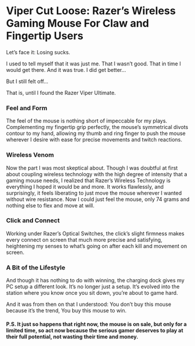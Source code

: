 # Viper Cut Loose: Razer’s Wireless Gaming Mouse For Claw and Fingertip Users

Let’s face it: 
Losing sucks.

I used to tell myself that it was just me. 
That I wasn’t good. That in time I would get there.
And it was true. 
I did get better… 

But I still felt off…

That is, until I found the Razer Viper Ultimate.

### Feel and Form 

The feel of the mouse is nothing short of impeccable for my plays. Complementing my fingertip grip perfectly, the mouse’s symmetrical divots contour to my hand, allowing my thumb and ring finger to push the mouse wherever I desire with ease for precise movements and twitch reactions. 

### Wireless Venom

Now the part I was most skeptical about. Though I was doubtful at first about coupling wireless technology with the high degree of intensity that a gaming mouse needs, I realized that Razer’s Wireless Technology is everything I hoped it would be and more. It works flawlessly, and surprisingly, it feels liberating to just move the mouse wherever I wanted without wire resistance. Now I could just feel the mouse, only 74 grams and nothing else to flex and move at will. 

### Click and Connect

Working under Razer’s Optical Switches, the click’s slight firmness makes every connect on screen that much more precise and satisfying, heightening my senses to what’s going on after each kill and movement on screen.

### A Bit of the Lifestyle

And though it has nothing to do with winning, the charging dock gives my PC setup a different look. It’s no longer just a setup. It’s evolved into the station where you know once you sit down, you’re about to game hard. 

And it was from then on that I understood: 
You don’t buy this mouse because it’s the trend, 
You buy this mouse to win. 

#### P.S. It just so happens that right now, the mouse is on sale, but only for a limited time, so act now because the serious gamer deserves to play at their full potential, not wasting their time and money. 
 
